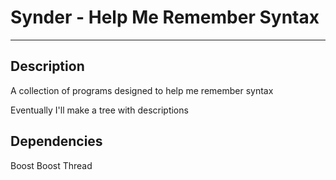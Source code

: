 Synder - Help Me Remember Syntax
================================
--------------------------------

Description
-----------

A collection of programs designed to help me remember syntax

Eventually I'll make a tree with descriptions

Dependencies
------------

Boost
Boost Thread